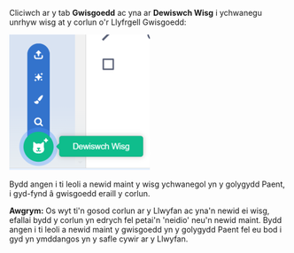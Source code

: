 Cliciwch ar y tab **Gwisgoedd** ac yna ar **Dewiswch Wisg** i ychwanegu unrhyw wisg at y corlun o'r Llyfrgell Gwisgoedd:

![Yr eicon 'Dewiswch Wisg' wedi'i hamlygu.](images/choose-a-costume.png)

Bydd angen i ti leoli a newid maint y wisg ychwanegol yn y golygydd Paent, i gyd-fynd â gwisgoedd eraill y corlun.

**Awgrym:** Os wyt ti'n gosod corlun ar y Llwyfan ac yna'n newid ei wisg, efallai bydd y corlun yn edrych fel petai'n 'neidio' neu'n newid maint. Bydd angen i ti leoli a newid maint y gwisgoedd yn y golygydd Paent fel eu bod i gyd yn ymddangos yn y safle cywir ar y Llwyfan.

